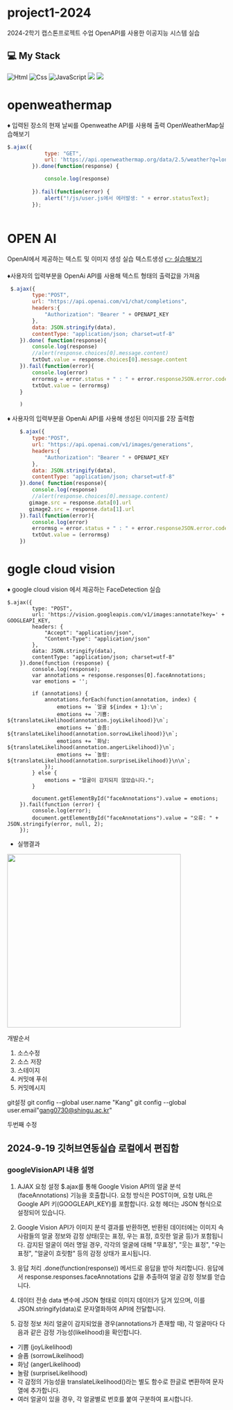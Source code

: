# project1-2024
2024-2학기 캡스톤프로젝트 수업
OpenAPI를 사용한 이공지능 시스템 실습


## 💻 My Stack
<img alt="Html" src ="https://img.shields.io/badge/HTML5-E34F26.svg?&style=for-the-badge&logo=HTML5&logoColor=white"/> <img alt="Css" src ="https://img.shields.io/badge/CSS3-1572B6.svg?&style=for-the-badge&logo=CSS3&logoColor=white"/>
 <img alt="JavaScript" src ="https://img.shields.io/badge/JavaScriipt-F7DF1E.svg?&style=for-the-badge&logo=JavaScript&logoColor=black"/> 
<img src="https://camo.githubusercontent.com/79294344b1426e5ae031d11f7a684afe94fb2a9e35c88ab50706c067893756af/68747470733a2f2f696d672e736869656c64732e696f2f62616467652f56697375616c25323053747564696f253230436f64652d3030374143433f7374796c653d666f722d7468652d6261646765266c6f676f3d76697375616c2d73747564696f2d636f6465266c6f676f436f6c6f723d7768697465">
<img src="https://camo.githubusercontent.com/f661807b4046d822de960b43ec69a1dcf63c918c18676797c8bcac8abe87ae0b/68747470733a2f2f696d672e736869656c64732e696f2f62616467652f6a51756572792d3037363941443f7374796c653d666f722d7468652d6261646765266c6f676f3d6a7175657279266c6f676f436f6c6f723d7768697465">

# openweathermap

♦️ 입력된 장소의 현재 날씨를 Openweathe API를 사용해 출력 OpenWeatherMap실습해보기



```javascript
$.ajax({
			type: "GET",
			url: 'https://api.openweathermap.org/data/2.5/weather?q=london&units=metric&appid=7d96bc5108f52b80e2d9075a369b9f35',
		}).done(function(response) {

            console.log(response)
            
		}).fail(function(error) {
			alert("!/js/user.js에서 에러발생: " + error.statusText);
		});



```


# OPEN AI

OpenAI에서 제공하는 텍스트 및 이미지 생성 실습 텍스트생성
[👉 실습해보기](https://platform.openai.com/docs/overview)

♦️사용자의 입력부분을 OpenAi API를 사용해 텍스트 형태의 출력값을 가져옴
```javascript
 $.ajax({
        type:"POST",
        url: "https://api.openai.com/v1/chat/completions",
        headers:{
            "Authorization": "Bearer " + OPENAPI_KEY
        },
        data: JSON.stringify(data),
        contentType: "application/json; charset=utf-8"
    }).done( function(response){
        console.log(response)
        //alert(response.choices[0].message.content)
        txtOut.value = response.choices[0].message.content
    }).fail(function(error){
        console.log(error)
        errormsg = error.status + " : " + error.responseJSON.error.code + " - " + error.responseJSON.error.message
        txtOut.value = (errormsg)
    }

    )
```
♦️ 사용자의 입력부분을 OpenAi API를 사용해 생성된 이미지를 2장 출력함
```javascript
    $.ajax({
        type:"POST",
        url: "https://api.openai.com/v1/images/generations",
        headers:{
            "Authorization": "Bearer " + OPENAPI_KEY
        },
        data: JSON.stringify(data),
        contentType: "application/json; charset=utf-8"
    }).done( function(response){
        console.log(response)
        //alert(response.choices[0].message.content)
       gimage.src = response.data[0].url
       gimage2.src = response.data[1].url
    }).fail(function(error){
        console.log(error)
        errormsg = error.status + " : " + error.responseJSON.error.code + " - " + error.responseJSON.error.message
        txtOut.value = (errormsg)
    })

```

# gogle cloud vision

♦️ google cloud vision 에서 제공하는 FaceDetection 실습


```
$.ajax({
        type: "POST",
        url: 'https://vision.googleapis.com/v1/images:annotate?key=' + GOOGLEAPI_KEY,
        headers: {
            "Accept": "application/json",
            "Content-Type": "application/json"
        },
        data: JSON.stringify(data),
        contentType: "application/json; charset=utf-8"
    }).done(function (response) {
        console.log(response);
        var annotations = response.responses[0].faceAnnotations;
        var emotions = '';

        if (annotations) {
            annotations.forEach(function(annotation, index) {
                emotions += `얼굴 ${index + 1}:\n`;
                emotions += `기쁨: ${translateLikelihood(annotation.joyLikelihood)}\n`;
                emotions += `슬픔: ${translateLikelihood(annotation.sorrowLikelihood)}\n`;
                emotions += `화남: ${translateLikelihood(annotation.angerLikelihood)}\n`;
                emotions += `놀람: ${translateLikelihood(annotation.surpriseLikelihood)}\n\n`;
            });
        } else {
            emotions = "얼굴이 감지되지 않았습니다.";
        }

        document.getElementById("faceAnnotations").value = emotions;
    }).fail(function (error) {
        console.log(error);
        document.getElementById("faceAnnotations").value = "오류: " + JSON.stringify(error, null, 2);
    });

```
- 실행결과

<img src="face0.png"  width="400">


개발순서
1. 소스수정
2. 소스 저장
3. 스테이지
4. 커밋애 푸쉬
5. 커밋메시지


git설정
git config --global user.name "Kang"
git config --global user.email"gang0730@shingu.ac.kr"


두번째 수정


2024-9-19 깃허브연동실습
로컬에서 편집함
-------------------------
### googleVisionAPI 내용 설명

1. AJAX 요청 설정
$.ajax를 통해 Google Vision API의 얼굴 분석(faceAnnotations) 기능을 호출합니다.
요청 방식은 POST이며, 요청 URL은 Google API 키(GOOGLEAPI_KEY)를 포함합니다.
요청 헤더는 JSON 형식으로 설정되어 있습니다.

2. Google Vision API가 이미지 분석 결과를 반환하면, 반환된 데이터에는 이미지 속 사람들의 얼굴 정보와 감정 상태(웃는 표정, 우는 표정, 흐릿한 얼굴 등)가 포함됩니다. 감지된 얼굴이 여러 명일 경우, 각각의 얼굴에 대해 "무표정", "웃는 표정", "우는 표정", "얼굴이 흐릿함" 등의 감정 상태가 표시됩니다.

3. 응답 처리
.done(function(response)) 메서드로 응답을 받아 처리합니다.
응답에서 response.responses.faceAnnotations 값을 추출하여 얼굴 감정 정보를 얻습니다.

4. 데이터 전송
data 변수에 JSON 형태로 이미지 데이터가 담겨 있으며, 이를 JSON.stringify(data)로 문자열화하여 API에 전달합니다.

5. 감정 정보 처리
얼굴이 감지되었을 경우(annotations가 존재할 때), 각 얼굴마다 다음과 같은 감정 가능성(likelihood)을 확인합니다.
- 기쁨 (joyLikelihood)
- 슬픔 (sorrowLikelihood)
- 화남 (angerLikelihood)
- 놀람 (surpriseLikelihood)
- 각 감정의 가능성을 translateLikelihood()라는 별도 함수로 한글로 변환하여 문자열에 추가합니다.
- 여러 얼굴이 있을 경우, 각 얼굴별로 번호를 붙여 구분하여 표시합니다.
